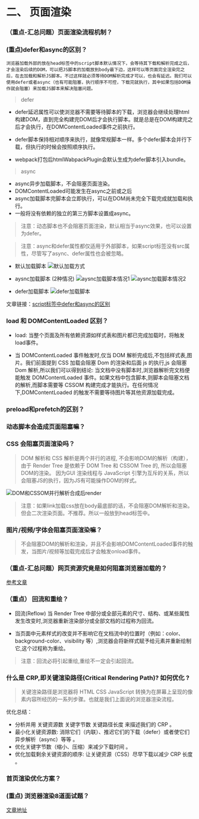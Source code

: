 # 二、 页面渲染

### （重点-汇总问题）页面渲染流程机制？

### (重点)defer和async的区别？
    浏览器加载外部的放在head标签中的script脚本默认情况下，会等待其下载和解析完成之后，才会渲染后续的DOM，可以把JS脚本的加载放到body最下边，这样可以等页面完全渲染完之后，在去加载和解析JS脚本。不过这样就必须等待DOM解析完成才可以，也会有延迟。我们可以使用defer或者async（也有可能阻塞，执行顺序不可控，下载完就执行，其中如果包括DOM操作就会阻塞）来加载JS脚本来解决阻塞问题。

> defer
* defer延迟属性可以使浏览器不需要等待脚本的下载，浏览器会继续处理html构建DOM，直到完全构建完DOM后才会执行脚本。就是总是在DOM构建完之后才会执行，在DOMContentLoaded事件之前执行。

* defer脚本保持相对顺序来执行，就像常规脚本一样。多个defer脚本会并行下载，但执行的时候会按照顺序执行。

* webpack打包后htmlWabpackPlugin会默认生成为defer脚本引入bundle。

> async
* async异步加载脚本，不会阻塞页面渲染。
* DOMContentLoaded可能发生在async之前或之后
* async加载脚本完脚本会立即执行，可以在DOM尚未完全下载完成就加载和执行。
* 一般将没有依赖的独立的第三方脚本设置成async。

> 注意：动态脚本也不会阻塞页面渲染，默认相当于async效果，也可以设置为defer。

> 注意：async和defer属性都仅适用于外部脚本，如果script标签没有src属性，尽管写了async、defer属性也会被忽略。

* 默认加载脚本
![默认加载方式](https://p3-juejin.byteimg.com/tos-cn-i-k3u1fbpfcp/caf2f618530046658ab8e3b4a8699589~tplv-k3u1fbpfcp-zoom-in-crop-mark:3326:0:0:0.awebp)

* aysnc加载脚本 (2种情况)
![aysnc加载脚本情况1](https://p3-juejin.byteimg.com/tos-cn-i-k3u1fbpfcp/021b5dbeddb64db0a7099dc0a4dd076d~tplv-k3u1fbpfcp-zoom-in-crop-mark:3326:0:0:0.awebp)
![aysnc加载脚本情况2](https://p3-juejin.byteimg.com/tos-cn-i-k3u1fbpfcp/4e5a89a4a1fe49ed9d5acaf25ef9aadd~tplv-k3u1fbpfcp-zoom-in-crop-mark:3326:0:0:0.awebp)

* defer加载脚本
![defer加载脚本](https://p3-juejin.byteimg.com/tos-cn-i-k3u1fbpfcp/b8313e4787f04c79838fec9961bda0fb~tplv-k3u1fbpfcp-zoom-in-crop-mark:3326:0:0:0.awebp)


文章链接：[script标签中defer和async的区别](https://juejin.cn/post/7111693402579664932)

### load 和 DOMContentLoaded 区别？
* load: 当整个页面及所有依赖资源如样式表和图片都已完成加载时，将触发load事件。

* 当 DOMContentLoaded 事件触发时,仅当 DOM 解析完成后,不包括样式表,图片。我们前面提到 CSS 加载会阻塞 Dom 的渲染和后面 js 的执行,js 会阻塞 Dom 解析,所以我们可以得到结论: 当文档中没有脚本时,浏览器解析完文档便能触发 DOMContentLoaded 事件。如果文档中包含脚本,则脚本会阻塞文档的解析,而脚本需要等 CSSOM 构建完成才能执行。在任何情况下,DOMContentLoaded 的触发不需要等待图片等其他资源加载完成。

### preload和prefetch的区别？

### 动态脚本会造成页面阻塞嘛？

### CSS 会阻塞页面渲染吗？
> DOM 解析和 CSS 解析是两个并行的进程, 不会影响DOM的解析（构建），由于 Render Tree 是依赖于 DOM Tree 和 CSSOM Tree 的, 所以会阻塞DOM的渲染。 因为GUI 渲染线程与 JavaScript 引擎为互斥的关系，所以会阻塞JS的执行，因为JS有可能操作DOM的样式。

![DOM和CSSOM并行解析合成后render](https://p3-juejin.byteimg.com/tos-cn-i-k3u1fbpfcp/9671c968a0394f59b19c3d598442054c~tplv-k3u1fbpfcp-zoom-in-crop-mark:3326:0:0:0.awebp)
> 注意：如果link加载css放在body最底部的话，不会阻塞DOM解析和渲染。但会二次渲染页面。不推荐。所以一般放到head标签中。

### 图片/视频/字体会阻塞页面渲染嘛？
> 不会阻塞DOM的解析和渲染，并且不会影响DOMContentLoaded事件的触发，当图片/视频等加载完成后才会触发onload事件。


### （重点-汇总问题）网页资源究竟是如何阻塞浏览器加载的？
[参考文章](https://juejin.cn/post/6914479519394955271#heading-3)

### （重点） 回流和重绘？
* 回流(Reflow) 当 Render Tree 中部分或全部元素的尺寸、结构、或某些属性发生改变时,浏览器重新渲染部分或全部文档的过程称为回流。

* 当页面中元素样式的改变并不影响它在文档流中的位置时（例如：color、background-color、visibility 等）,浏览器会将新样式赋予给元素并重新绘制它,这个过程称为重绘。
> 注意：回流必将引起重绘,重绘不一定会引起回流。

### 什么是 CRP,即关键渲染路径(Critical Rendering Path)? 如何优化 ?
> 关键渲染路径是浏览器将 HTML CSS JavaScript 转换为在屏幕上呈现的像素内容所经历的一系列步骤。也就是我们上面说的浏览器渲染流程。

优化总结：  
* 分析并用 关键资源数 关键字节数 关键路径长度 来描述我们的 CRP 。
* 最小化关键资源数: 消除它们（内联）、推迟它们的下载（defer）或者使它们异步解析（async）等等 。
* 优化关键字节数（缩小、压缩）来减少下载时间 。
* 优化加载剩余关键资源的顺序: 让关键资源（CSS）尽早下载以减少 CRP 长度 。

### 首页渲染优化方案？

### (重点) 浏览器渲染8道面试题？
[文章地址](https://github.com/webfansplz/article/issues/39)

